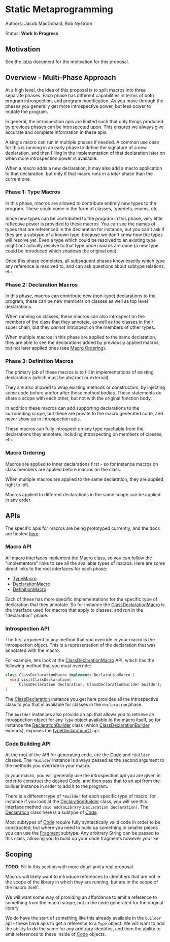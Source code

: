 # Static Metaprogramming

Authors: Jacob MacDonald, Bob Nystrom

Status: **Work In Progress**

## Motivation

See the [intro](intro.md) document for the motivation for this proposal.

## Overview - Multi-Phase Approach

At a high level, the idea of this proposal is to split macros into three
separate phases. Each phase has different capabilities in terms of both program
introspection, and program modification. As you move through the phases you
generally get more introspective power, but less power to mutate the program.

In general, the introspection apis are limited such that only things produced
by previous phases can be introspected upon. This ensures we always give
accurate and complete information in these apis.

A single macro can run in multiple phases if needed. A common use case for this
is running in an early phase to define the signature of a new declaration, and
then filling in the implementation of that declaration later on when more
introspection power is available.

When a macro adds a new declaration, it may also add a macro application to that
declaration, but only if that macro runs in a *later* phase than the current
one.

### Phase 1: Type Macros

In this phase, macros are allowed to contribute entirely new types to the
program. These could come in the form of classes, typedefs, enums, etc.

Since new types can be contributed to the program in this phase, very little
reflective power is provided to these macros. You can see the names of types
that are referenced in the declaration for instance, but you can't ask if they
are a subtype of a known type, because we don't know how the types will resolve
yet. Even a type which could be resolved to an existing type might not actually
resolve to that type once macros are done (a new type could be introduced which
shadows the original one).

Once this phase completes, all subsequent phases know exactly which type any
reference is resolved to, and can ask questions about subtype relations, etc.

### Phase 2: Declaration Macros

In this phase, macros can contribute new (non-type) declarations to the program,
these can be new members on classes as well as top level declarations.

When running on classes, these macros can also introspect on the members of the
class that they annotate, as well as the classes in their super chain, but they
*cannot* introspect on the members of other types.

When multiple macros in this phase are applied to the same declaration, they are
able to see the declarations added by previously applied macros, but not later
applied ones (see [Macro Ordering](#macro-ordering)).

### Phase 3: Definition Macros

The primary job of these macros is to fill in implementations of existing
declarations (which must be abstract or external).

They are also allowed to wrap existing methods or constructors, by injecting
some code before and/or after those method bodies. These statements do share
a scope with each other, but not with the original function body.

In addition these macros can add supporting declarations to the surrounding
scope, but these are private to the macro generated code, and never show up in
introspection apis.

These macros can fully introspect on any type reachable from the declarations
they annotate, including introspecting on members of classes, etc.

### Macro Ordering

Macros are applied to inner declarations first - so for instance macros on class
members are applied before macros on the class.

When multiple macros are applied to the same declaration, they are applied right
to left.

Macros applied to different declarations in the same scope can be applied in any
order.

## APIs

The specific apis for macros are being prototyped currently, and the docs are
hosted [here][docs].

### Macro API

All macro interfaces implement the [Macro][Macro] class, so you can follow the
"Implementors" links to see all the available types of macros. Here are some
direct links to the root interfaces for each phase:

- [TypeMacro][TypeMacro]
- [DeclarationMacro][DeclarationMacro]
- [DefinitionMacro][DefinitionMacro]

Each of these has more specific implementations for the specific type of
declaration that they annotate. So for instance the
[ClassDeclarationMacro][ClassDeclarationMacro] is the interface used for macros
that apply to classes, and run in the "declaration" phase.

### Introspection API

The first argument to any method that you override in your macro is the
introspection object. This is a representation of the declaration that was
annotated with the macro.

For example, lets look at the [ClassDeclarationMacro][ClassDeclarationMacro]
API, which has the following method that you must override:

```dart
class ClassDeclarationMacro implements DeclarationMacro {
  void visitClassDeclaration(
      ClassDeclaration declaration, ClassDeclarationBuilder builder);
}
```

The [ClassDeclaration][ClassDeclaration] instance you get here provides all the
introspective class to you that is available for classes in the `declaration`
phase.

The `builder` instances also provide an api that allows you to retrieve an
introspection object for any `Type` object available to the macro itself, so
for instance the [DeclarationBuilder][DeclarationBuilder] class (which
[ClassDeclarationBuilder][ClassDeclarationBuilder] extends), exposes the
[typeDeclarationOf][typeDeclarationOf] api.

### Code Building API

At the root of the API for generating code, are the [Code][Code] and
`*Builder` classes. The `*Builder` instance is always passed as the second
argument to the methods you override in your macro.

In your macro, you will generally use the introspection api you are given in
order to construct the desired [Code][Code], and then pass that to an api from
the builder instance in order to add it to the program.

There is a different type of `*Builder` for each specific type of macro, for
instance if you look at the [DeclarationBuilder][DeclarationBuilder] class, you
will see this interface method `void addToLibrary(Declaration declaration)`.
The [Declaration][Declaration] class here is a subtype of [Code][Code].

Most subtypes of [Code][Code] require fully syntactically valid code in order to
be constructed, but where you need to build up something in smaller pieces you
can use the [Fragment][Fragment] subtype. Any arbitrary String can be passed to
this class, allowing you to build up your code fragments however you like.

## Scoping

**TODO**: Fill in this section with more detail and a real proposal.

Macros will likely want to introduce references to identifiers that are not in
the scope of the library in which they are running, but are in the scope of the
macro itself.

We will want some way of providing an affordance to emit a reference to
something from the macro scope, but in the code generated for the original
library.

We do have the start of something like this already available in the `builder`
api - these have apis to get a reference to a `Type` object. We will want to add
the ability to do the same for any arbitrary identifier, and then the ability
to emit references to these inside of [Code][Code] objects.

[Code]: https://jakemac53.github.io/macro_prototype/doc/api/definition/Code-class.html
[ClassDeclaration]: https://jakemac53.github.io/macro_prototype/doc/api/definition/ClassDeclaration-class.html
[ClassDeclarationBuilder]: https://jakemac53.github.io/macro_prototype/doc/api/definition/ClassDeclarationBuilder-class.html
[ClassDeclarationMacro]: https://jakemac53.github.io/macro_prototype/doc/api/definition/ClassDeclarationMacro-class.html
[Declaration]: https://jakemac53.github.io/macro_prototype/doc/api/definition/Declaration-class.html
[DeclarationBuilder]: https://jakemac53.github.io/macro_prototype/doc/api/definition/DeclarationBuilder-class.html
[DeclarationMacro]: https://jakemac53.github.io/macro_prototype/doc/api/definition/DeclarationMacro-class.html
[DefinitionMacro]: https://jakemac53.github.io/macro_prototype/doc/api/definition/DefinitionMacro-class.html
[docs]: https://jakemac53.github.io/macro_prototype/doc/api/definition/definition-library.html
[Fragment]: https://jakemac53.github.io/macro_prototype/doc/api/definition/Fragment-class.html
[Macro]: https://jakemac53.github.io/macro_prototype/doc/api/definition/Macro-class.html
[typeDeclarationOf]: https://jakemac53.github.io/macro_prototype/doc/api/definition/DeclarationBuilder/typeDeclarationOf.html
[TypeMacro]: https://jakemac53.github.io/macro_prototype/doc/api/definition/TypeMacro-class.html
